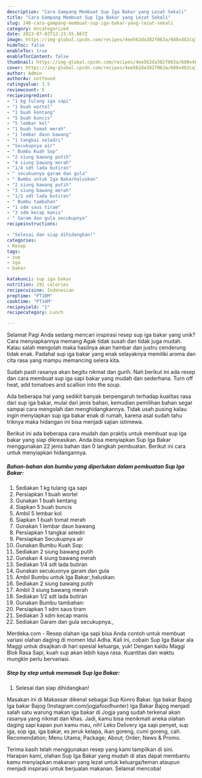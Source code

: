 ```yaml
---
description: "Cara Gampang Membuat Sup Iga Bakar yang Lezat Sekali"
title: "Cara Gampang Membuat Sup Iga Bakar yang Lezat Sekali"
slug: 246-cara-gampang-membuat-sup-iga-bakar-yang-lezat-sekali
category: Uncategorized
date: 2023-07-02T12:23:55.667Z
image: https://img-global.cpcdn.com/recipes/4ee562da382f063a/680x482cq70/sup-iga-bakar-foto-resep-utama.jpg
hideToc: false
enableToc: true
enableTocContent: false
thumbnail: https://img-global.cpcdn.com/recipes/4ee562da382f063a/680x482cq70/sup-iga-bakar-foto-resep-utama.jpg
cover: https://img-global.cpcdn.com/recipes/4ee562da382f063a/680x482cq70/sup-iga-bakar-foto-resep-utama.jpg
author: Admin
authorAv: notfound
ratingvalue: 3.5
reviewcount: 5
recipeingredient:
- "1 kg tulang iga sapi"
- "1 buah wortel"
- "1 buah kentang"
- "5 buah buncis"
- "5 lembar kol"
- "1 buah tomat merah"
- "1 lembar daun bawang"
- "1 tangkai seledri"
- "Secukupnya air"
- " Bumbu Kuah Sop"
- "2 siung bawang putih"
- "4 siung bawang merah"
- "1/4 sdt lada butiran"
- " secukuonya garam dan gula"
- " Bumbu untuk Iga Bakarhaluskan"
- "2 siung bawang putih"
- "3 siung bawang merah"
- "1/2 sdt lada butiran"
- " Bumbu tambahan"
- "1 sdm saus tiram"
- "3 sdm kecap manis"
- " Garam dan gula secukupnya"
recipeinstructions:

- "Selesai dan siap dihidangkan!"
categories:
- Resep
tags:
- sup
- iga
- bakar

katakunci: sup iga bakar 
nutrition: 291 calories
recipecuisine: Indonesian
preptime: "PT10M"
cooktime: "PT34M"
recipeyield: "1"
recipecategory: Lunch

---
```



Selamat Pagi Anda sedang mencari inspirasi resep sup iga bakar yang unik? Cara menyiapkannya memang Agak tidak susah dan tidak juga mudah. Kalau salah mengolah maka hasilnya akan hambar dan justru cenderung tidak enak. Padahal sup iga bakar yang enak selayaknya memiliki aroma dan cita rasa yang mampu memancing selera kita.


Sudah pasti rasanya akan begitu nikmat dan gurih. Nah berikut ini ada resep dan cara membuat sup iga sapi bakar yang mudah dan sederhana. Turn off heat, add tomatoes and scallion into the soup.

Ada beberapa hal yang sedikit banyak berpengaruh terhadap kualitas rasa dari sup iga bakar, mulai dari jenis bahan, kemudian pemilihan bahan segar sampai cara mengolah dan menghidangkannya. Tidak usah pusing kalau ingin menyiapkan sup iga bakar enak di rumah, karena asal sudah tahu triknya maka hidangan ini bisa menjadi sajian istimewa.


Berikut ini ada beberapa cara mudah dan praktis untuk membuat sup iga bakar yang siap dikreasikan. Anda bisa menyiapkan Sup Iga Bakar menggunakan 22 jenis bahan dan 0 langkah pembuatan. Berikut ini cara untuk menyiapkan hidangannya.

<!--inarticleads1-->

##### Bahan-bahan dan bumbu yang diperlukan dalam pembuatan Sup Iga Bakar:

1. Sediakan 1 kg tulang iga sapi
1. Persiapkan 1 buah wortel
1. Gunakan 1 buah kentang
1. Siapkan 5 buah buncis
1. Ambil 5 lembar kol
1. Siapkan 1 buah tomat merah
1. Gunakan 1 lembar daun bawang
1. Persiapkan 1 tangkai seledri
1. Persiapkan Secukupnya air
1. Gunakan  Bumbu Kuah Sop:
1. Sediakan 2 siung bawang putih
1. Gunakan 4 siung bawang merah
1. Sediakan 1/4 sdt lada butiran
1. Gunakan  secukuonya garam dan gula
1. Ambil  Bumbu untuk Iga Bakar:,haluskan:
1. Sediakan 2 siung bawang putih
1. Ambil 3 siung bawang merah
1. Sediakan 1/2 sdt lada butiran
1. Gunakan  Bumbu tambahan:
1. Persiapkan 1 sdm saus tiram
1. Sediakan 3 sdm kecap manis
1. Sediakan  Garam dan gula secukupnya.,


Merdeka.com - Resep olahan iga sapi bisa Anda contoh untuk membuat variasi olahan daging di momen Idul Adha. Kali ini, cobain Sup Iga Bakar ala Maggi untuk disajikan di hari spesial keluarga, yuk! Dengan kaldu Maggi Blok Rasa Sapi, kuah sup akan lebih kaya rasa. Kuantitas dan waktu mungkin perlu bervariasi. 

<!--inarticleads2-->

##### Step by step untuk memasak Sup Iga Bakar:


1. Selesai dan siap dihidangkan!

Masakan ini di Makassar dikenal sebagai Sup Konro Bakar. Iga bakar Bajog Iga bakar Bajog (Instagram.com/jogjafoodhunter) Iga Bakar Bajog menjadi salah satu warung makan iga bakar di Jogja yang sudah terkenal akan rasanya yang nikmat dan khas. Jadi, kamu bisa menikmati aneka olahan daging sapi kapan pun kamu mau, nih! Leko Delivery iga sapi penyet, sup iga, sop iga, iga bakar, es jeruk kelapa, ikan goreng, cumi goreng, cah. Recomendation; Menu Utama; Package; About; Order; News &amp; Promo. 

Terima kasih telah menggunakan resep yang kami tampilkan di sini. Harapan kami, olahan Sup Iga Bakar yang mudah di atas dapat membantu kamu menyiapkan makanan yang lezat untuk keluarga/teman ataupun menjadi inspirasi untuk berjualan makanan. Selamat mencoba!
